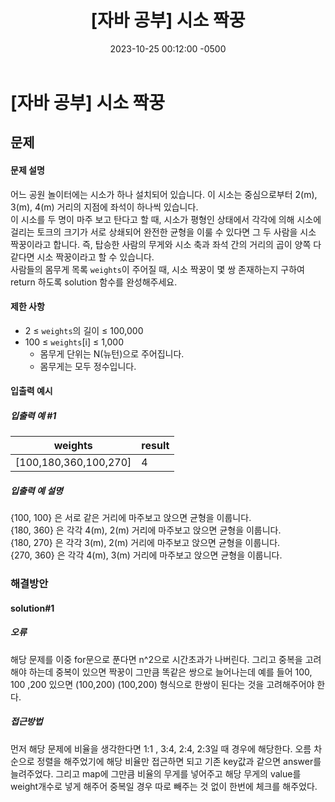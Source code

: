 ﻿---
layout: post
title:  "[자바 공부] 시소 짝꿍"
date:   2023-10-25 00:12:00 -0500
tags: algorithm java
---

# [자바 공부] 시소 짝꿍

## 문제

#### 문제 설명
어느 공원 놀이터에는 시소가 하나 설치되어 있습니다. 이 시소는 중심으로부터 2(m), 3(m), 4(m) 거리의 지점에 좌석이 하나씩 있습니다.  
이 시소를 두 명이 마주 보고 탄다고 할 때, 시소가 평형인 상태에서 각각에 의해 시소에 걸리는 토크의 크기가 서로 상쇄되어 완전한 균형을 이룰 수 있다면 그 두 사람을 시소 짝꿍이라고 합니다. 즉, 탑승한 사람의 무게와 시소 축과 좌석 간의 거리의 곱이 양쪽 다 같다면 시소 짝꿍이라고 할 수 있습니다.  
사람들의 몸무게 목록 `weights`이 주어질 때, 시소 짝꿍이 몇 쌍 존재하는지 구하여 return 하도록 solution 함수를 완성해주세요.

#### 제한 사항
-   2 ≤  `weights`의 길이 ≤ 100,000
-   100 ≤  `weights`[i] ≤ 1,000
    -   몸무게 단위는 N(뉴턴)으로 주어집니다.
    -   몸무게는 모두 정수입니다.
#### 입출력 예시
##### 입출력 예 #1

|weights|result|
|---|---|
|[100,180,360,100,270]|4|

##### 입출력 예 설명

{100, 100} 은 서로 같은 거리에 마주보고 앉으면 균형을 이룹니다.  
{180, 360} 은 각각 4(m), 2(m) 거리에 마주보고 앉으면 균형을 이룹니다.  
{180, 270} 은 각각 3(m), 2(m) 거리에 마주보고 앉으면 균형을 이룹니다.  
{270, 360} 은 각각 4(m), 3(m) 거리에 마주보고 앉으면 균형을 이룹니다.

### 해결방안

#### solution#1
<script src="https://gist.github.com/Flen-E/87d9ab22b3a2b344a5298d6a0c3c3b82.js"></script>
##### 오류
해당 문제를 이중 for문으로 푼다면 n^2으로 시간초과가 나버린다.
그리고 중복을 고려 해야 하는데 중복이 있으면 짝꿍이 그만큼 똑같은 쌍으로 늘어나는데 예를 들어 100, 100 ,200 있으면 (100,200) (100,200) 형식으로 한쌍이 된다는 것을 고려해주어야 한다.
##### 접근방법
먼저 해당 문제에 비율을 생각한다면 1:1 , 3:4, 2:4, 2:3일 때 경우에 해당한다.
오름 차순으로 정렬을 해주었기에 해당 비율만 접근하면 되고 기존 key값과 같으면 answer를 늘려주었다.
그리고 map에 그만큼 비율의 무게를 넣어주고 해당 무게의 value를 weight개수로 넣게 해주어 중복일 경우 따로 빼주는 것 없이 한번에 체크를 해주었다.



